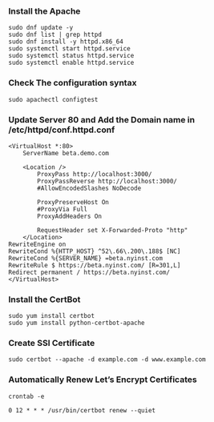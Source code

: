 ### Install the Apache
```
sudo dnf update -y
sudo dnf list | grep httpd
sudo dnf install -y httpd.x86_64
sudo systemctl start httpd.service
sudo systemctl status httpd.service
sudo systemctl enable httpd.service
```
### Check The configuration syntax
```
sudo apachectl configtest
```
### Update Server 80 and Add the Domain name in /etc/httpd/conf.httpd.conf
```
<VirtualHost *:80>
    ServerName beta.demo.com

    <Location />
        ProxyPass http://localhost:3000/
        ProxyPassReverse http://localhost:3000/
        #AllowEncodedSlashes NoDecode

        ProxyPreserveHost On
        #ProxyVia Full
        ProxyAddHeaders On

        RequestHeader set X-Forwarded-Proto "http"
    </Location>
RewriteEngine on
RewriteCond %{HTTP_HOST} ^52\.66\.200\.188$ [NC]
RewriteCond %{SERVER_NAME} =beta.nyinst.com
RewriteRule $ https://beta.nyinst.com/ [R=301,L]
Redirect permanent / https://beta.nyinst.com/
</VirtualHost>
```

###  Install the CertBot
```
sudo yum install certbot
sudo yum install python-certbot-apache
```

### Create SSl Certificate
```
sudo certbot --apache -d example.com -d www.example.com
```

### Automatically Renew Let’s Encrypt Certificates
```
crontab -e
```
```
0 12 * * * /usr/bin/certbot renew --quiet
```
